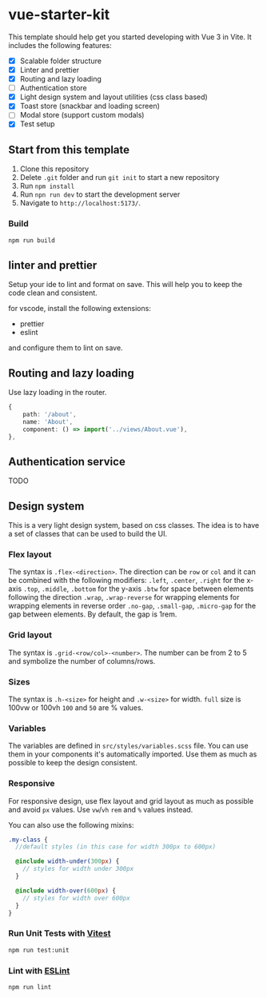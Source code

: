 # vue-starter-kit

This template should help get you started developing with Vue 3 in Vite. It includes the following features:

- [x] Scalable folder structure
- [x] Linter and prettier
- [x] Routing and lazy loading
- [ ] Authentication store
- [x] Light design system and layout utilities (css class based)
- [x] Toast store (snackbar and loading screen)
- [ ] Modal store (support custom modals)
- [x] Test setup

## Start from this template

1. Clone this repository
2. Delete `.git` folder and run `git init` to start a new repository
3. Run `npm install`
4. Run `npn run dev` to start the development server
5. Navigate to `http://localhost:5173/`.

### Build

```sh
npm run build
```

## linter and prettier

Setup your ide to lint and format on save. This will help you to keep the code clean and consistent.

for vscode, install the following extensions:

- prettier
- eslint

and configure them to lint on save.

## Routing and lazy loading

Use lazy loading in the router.

```typescript
{
    path: '/about',
    name: 'About',
    component: () => import('../views/About.vue'),
},
```

## Authentication service

TODO

## Design system

This is a very light design system, based on css classes. The idea is to have a set of classes that can be used to build the UI.

### Flex layout

The syntax is `.flex-<direction>`.
The direction can be `row` or `col` and it can be combined with the following modifiers:
`.left`, `.center`, `.right` for the x-axis
`.top`, `.middle`, `.bottom` for the y-axis
`.btw` for space between elements following the direction
`.wrap`, `.wrap-reverse` for wrapping elements
for wrapping elements in reverse order
`.no-gap`, `.small-gap`, `.micro-gap` for the gap between elements. By default, the gap is 1rem.

### Grid layout

The syntax is `.grid-<row/col>-<number>`.
The number can be from 2 to 5 and symbolize the number of columns/rows.

### Sizes

The syntax is `.h-<size>` for height and `.w-<size>` for width.
`full` size is 100vw or 100vh
`100` and `50` are % values.

### Variables

The variables are defined in `src/styles/variables.scss` file. You can use them in your components it's automatically imported. Use them as much as possible to keep the design consistent.

### Responsive

For responsive design, use flex layout and grid layout as much as possible and avoid `px` values. Use `vw`/`vh` `rem` and `%` values instead.

You can also use the following mixins:

```scss
.my-class {
  //default styles (in this case for width 300px to 600px)

  @include width-under(300px) {
    // styles for width under 300px
  }

  @include width-over(600px) {
    // styles for width over 600px
  }
}
```

### Run Unit Tests with [Vitest](https://vitest.dev/)

```sh
npm run test:unit
```

### Lint with [ESLint](https://eslint.org/)

```sh
npm run lint
```

